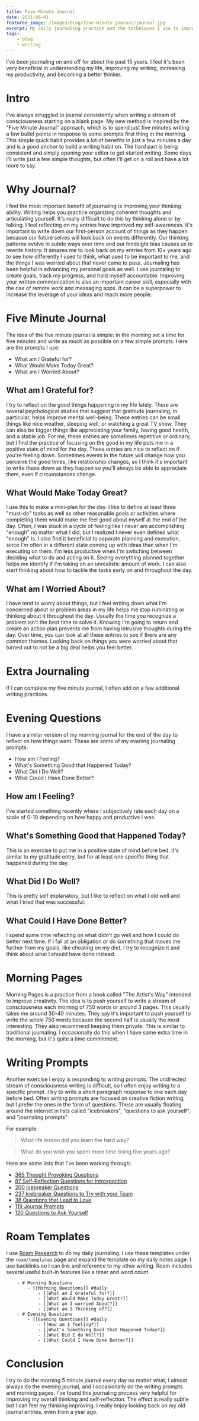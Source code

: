 ```yaml
---
title: Five Minute Journal
date: 2021-08-01
featured_image: /images/blog/five-minute-journal/journal.jpg
excerpt: My daily journaling practice and the techniques I use to improve my writing skills, productivity, self-awareness,and thinking.
tags:
    - blog
    - writing
---
```

I've been journaling on and off for about the past 15 years. I feel it's been very beneficial in understanding my life, improving my writing, increasing my productivity, and becoming a better thinker.

# Intro
I've always struggled to journal consistently when writing a stream of consciousness starting on a blank page. My new method is inspired by the "Five Minute Journal" approach, which is to spend just five minutes writing a few bullet points in response to some prompts first thing in the morning. This simple quick habit provides a lot of benefits in just a few minutes a day and is a good anchor to build a writing habit on. The hard part is being consistent and simply opening your editor to get started writing. Some days I'll write just a few simple thoughts, but often I'll get on a roll and have a lot more to say.

# Why Journal?

I feel the most important benefit of journaling is improving your thinking ability. Writing helps you practice organizing coherent thoughts and articulating yourself. It's really difficult to do this by thinking alone or by talking. I feel reflecting on my entries have improved my self-awareness. It's important to write down our first-person account of things as they happen because our future selves will look back on events differently. Our thinking patterns evolve in subtle ways over time and our hindsight bias causes us to rewrite history. It amazes me to look back on my entries from 10+ years ago to see how differently I used to think, what used to be important to me, and the things I was worried about that never came to pass. Journaling has been helpful in advancing my personal goals as well. I use journaling to create goals, track my progress, and hold myself accountable. Improving your written communication is also an important career skill, especially with the rise of remote work and messaging apps. It can be a superpower to increase the leverage of your ideas and reach more people.

# Five Minute Journal
The idea of the five minute journal is simple: in the morning set a time for five minutes and write as much as possible on a few simple prompts. Here are the prompts I use:
- What am I Grateful for?
- What Would Make Today Great?
- What am I Worried About?

## What am I Grateful for?
I try to reflect on the good things happening in my life lately. There are several psychological studies that suggest that gratitude journaling, in particular, helps improve mental well-being. These entries can be small things like nice weather, sleeping well, or watching a great TV show. They can also be bigger things like appreciating your family, having good health, and a stable job. For me, these entries are sometimes repetitive or ordinary, but I find the practice of focusing on the good in my life puts me in a positive state of mind for the day. These entries are nice to reflect on if you're feeling down. Sometimes events in the future will change how you perceive the good times, like relationship changes, so I think it's important to write these down as they happen so you'll always be able to appreciate them, even if circumstances change. 

## What Would Make Today Great?
I use this to make a mini-plan for the day. I like to define at least three "must-do" tasks as well as other reasonable goals or activities where completing them would make me feel good about myself at the end of the day. Often, I was stuck in a cycle of feeling like I never am accomplishing "enough" no matter what I did, but I realized I never even defined what "enough" is. I also find it beneficial to separate planning and execution, since I'm often in a different state coming up with ideas than when I'm executing on them. I'm less productive when I'm switching between deciding what to do and acting on it. Seeing everything planned together helps me identify if I'm taking on an unrealistic amount of work. I can also start thinking about how to tackle the tasks early on and throughout the day.

## What am I Worried About?
I have tend to worry about things, but I feel writing down what I'm concerned about or problem areas in my life helps me stop ruminating or thinking about it throughout the day. Usually the time you recognize a problem isn't the best time to solve it. Knowing I'm going to return and create an action plan prevents me from having intrusive thoughts during the day. Over time, you can look at all these entries to see if there are any common themes. Looking back on things you were worried about that turned out to not be a big deal helps you feel better.

# Extra Journaling
If I can complete my five minute journal, I often add on a few additional writing practices.

# Evening Questions
I have a similar version of my morning journal for the end of the day to reflect on how things went. These are some of my evening journaling prompts:
- How am I Feeling?
- What's Something Good that Happened Today?
- What Did I Do Well?
- What Could I Have Done Better?

## How am I Feeling?
I've started something recently where I subjectively rate each day on a scale of 0-10 depending on how happy and productive I was.

## What's Something Good that Happened Today?
This is an exercise to put me in a positive state of mind before bed. It's similar to my gratitude entry, but for at least one specific thing that happened during the day.

## What Did I Do Well?
This is pretty self explanatory, but I like to reflect on what I did well and what I tried that was successful.

## What Could I Have Done Better?
I spend some time reflecting on what didn't go well and how I could do better next time. If I fail at an obligation or do something that moves me further from my goals, like cheating on my diet, I try to recognize it and think about what I should have done instead.

# Morning Pages
Morning Pages is a practice from a book called "The Artist's Way" intended to improve creativity. The idea is to push yourself to write a stream of consciousness each morning of 750 words or around 3 pages. This usually takes me around 30-40 minutes. They say it's important to push yourself to write the whole 750 words because the second half is usually the most interesting. They also recommend keeping them private. This is similar to traditional journaling. I occasionally do this when I have some extra time in the morning, but it's quite a time commitment.

# Writing Prompts
Another exercise I enjoy is responding to writing prompts. The undirected stream of consciousness writing is difficult, so I often enjoy writing to a specific prompt. I try to write a short paragraph response to one each day before bed. 
Often writing prompts are focused on creative fiction writing, but I prefer the ones in the form of questions. These are usually floating around the internet in lists called "icebreakers", "questions to ask yourself", and "journaling prompts"

For example:

> What life lesson did you learn the hard way?

> What do you wish you spent more time doing five years ago?

Here are some lists that I've been working through:
- [365 Thought Provoking Questions](https://bucketlistjourney.net/365-thought-provoking-questions-answered/)
- [87 Self-Reflection Questions for Introspection](https://positivepsychology.com/introspection-self-reflection/)
- [200 Icebreaker Questions](https://conversationstartersworld.com/icebreaker-questions/)
- [237 Icebreaker Questions to Try with your Team](https://www.parabol.co/resources/icebreaker-questions)
- [36 Questions that Lead to Love](https://www.nytimes.com/2015/01/09/style/no-37-big-wedding-or-small.html)
- [119 Journal Prompts](https://daringtolivefully.com/journal-prompts)
- [120 Questions to Ask Yourself](https://buddingoptimist.com/questions-to-ask-yourself/)

# Roam Templates
I use [Roam Research](https://roamresearch.com) to do my daily journaling. I use these templates under the `roam/templates` page and expand the template on my daily notes page. I use backlinks so I can link and reference to my other writing. Roam includes several useful built-in features like a timer and word count
```
    - # Morning Questions
        - [[Morning Questions]] #daily
            - [[What am I Grateful for?]]
            - [[What Would Make Today Great?]]
            - [[What am I worried About?]]
            - [[What am I Thinking of?]] 
    - # Evening Questions
        - [[Evening Questions]] #daily
            - [[How am I feeling?]]
            - [[What's Something Good that Happened Today?]]
            - [[What Did I do Well?]]
            - [[What Could I Have Done Better?]]
```
# Conclusion
I try to do the morning 5 minute journal every day no matter what, I almost always do the evening journal, and I occasionally do the writing prompts and morning pages.
I've found this journaling process very helpful for improving my overall thinking and self-reflection. The effect is really subtle but I can feel my thinking improving. I really enjoy looking back on my old journal entries, even from a year ago. 